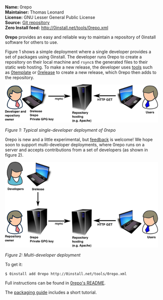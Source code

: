 **Name:** 0repo  
**Maintainer:** Thomas Leonard  
**License:** GNU Lesser General Public License  
**Source:** [Git repository](https://github.com/0install/0repo)  
**Zero Install feed:** <http://0install.net/tools/0repo.xml>

**0repo** provides an easy and reliable way to maintain a repository of 0install software for others to use.

Figure 1 shows a simple deployment where a single developer provides a set of packages using 0install. The developer runs 0repo to create a repository on their local machine and `rsync`s the generated files to their static web hosting. To make a new release, the developer uses [tools](index.md) such as [0template](0template.md) or [0release](0release/index.md) to create a new release, which 0repo then adds to the repository.

![Single-developer 0repo deployment](../img/diagrams/0repo.png)

_Figure 1: Typical single-developer deployment of 0repo_

0repo is new and a little experimental, but [feedback](http://0install.net/support.html) is welcome! We hope soon to support multi-developer deployments, where 0repo runs on a server and accepts contributions from a set of developers (as shown in figure 2).

![Multi-developer 0repo deployment](../img/diagrams/0repo-multi.png)

_Figure 2: Multi-developer deployment_

To get it:

```shell
$ 0install add 0repo http://0install.net/tools/0repo.xml
```

Full instructions can be found in [0repo's README](https://github.com/0install/0repo/blob/master/README.md).

The [packaging guide](../packaging/guide-cli.md) includes a short tutorial.
